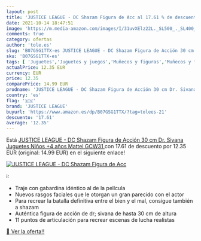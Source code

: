```yaml
---
layout: post
title: 'JUSTICE LEAGUE - DC Shazam Figura de Acc al 17.61 % de descuento'
date: 2021-10-14 18:47:51
image: 'https://m.media-amazon.com/images/I/31uvXElz22L._SL500_._SL400_.jpg'
comments: true
category: ofertas
author: 'tole.es'
slug: 'B07GSG1TTX-es JUSTICE LEAGUE - DC Shazam Figura de Acción 30 cm Dr....'
sku: 'B07GSG1TTX-es'
tags: [ 'Juguetes','Juguetes y juegos','Muñecos y figuras','Muñecos y figuras de acción','juguetes','justice league','mattel', ]
actualPrice: 12.35 EUR
currency: EUR
price: 12.35
comparePrice: 14.99 EUR
prodname: 'JUSTICE LEAGUE - DC Shazam Figura de Acción 30 cm Dr. Sivana  Juguetes Niños +4 años  Mattel GCW31 '
country: 'es'
flag: '🇪🇸'
brand: 'JUSTICE LEAGUE'
buyurl: 'https://www.amazon.es/dp/B07GSG1TTX/?tag=tolees-21'
descuento: '17.61'
average: '12.35'
---
```


Está [JUSTICE LEAGUE - DC Shazam Figura de Acción 30 cm Dr. Sivana  Juguetes Niños +4 años  Mattel GCW31 ](https://www.amazon.es/dp/B07GSG1TTX/?tag=tolees-21) con 17.61 de descuento por 12.35 EUR (original: 14.99 EUR) en el siguiente enlace!

[![JUSTICE LEAGUE - DC Shazam Figura de Acc](https://m.media-amazon.com/images/I/31uvXElz22L._SL500_._SL400_.jpg)](https://www.amazon.es/dp/B07GSG1TTX/?tag=tolees-21)

ℹ️:

- Traje con gabardina idéntico al de la película
- Nuevos rasgos faciales que le otorgan un gran parecido con el actor
- Para recrear la batalla definitiva entre el bien y el mal, consigue también a shazam
- Auténtica figura de acción de dr; sivana de hasta 30 cm de altura
- 11 puntos de articulación para recrear escenas de lucha realistas

[🛒 Ver la oferta!!](https://www.amazon.es/dp/B07GSG1TTX/?tag=tolees-21)
